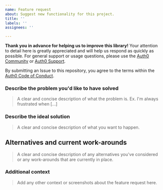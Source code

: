 ```yaml
---
name: Feature request
about: Suggest new functionality for this project.
title: ''
labels: ''
assignees: ''

---
```

**Thank you in advance for helping us to improve this library!** Your attention to detail here is greatly appreciated and will help us respond as quickly as possible. For general support or usage questions, please use the [Auth0 Community](https://community.auth0.com/) or [Auth0 Support](https://support.auth0.com/).

By submitting an Issue to this repository, you agree to the terms within the [Auth0 Code of Conduct](https://github.com/auth0/open-source-template/blob/master/CODE-OF-CONDUCT.md).

### Describe the problem you'd like to have solved

> A clear and concise description of what the problem is. Ex. I'm always frustrated when [...]

### Describe the ideal solution

> A clear and concise description of what you want to happen.

## Alternatives and current work-arounds

> A clear and concise description of any alternatives you've considered or any work-arounds that are currently in place.

### Additional context

> Add any other context or screenshots about the feature request here.

